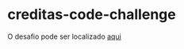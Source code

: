 # creditas-code-challenge

O desafio pode ser localizado [aqui](https://github.com/Creditas/challenge/tree/master/backend/code-challenge)
